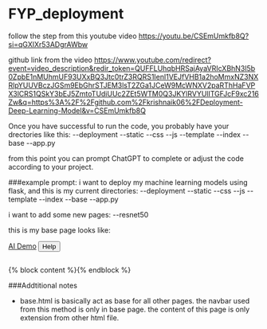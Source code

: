 # FYP_deployment

follow the step from this youtube video
https://youtu.be/CSEmUmkfb8Q?si=qGXlXr53ADgrAWbw

github link from the video
https://www.youtube.com/redirect?event=video_description&redir_token=QUFFLUhqbHRSajAyaVRIcXBhN3I5b0ZpbE1nMUhmUF93UXxBQ3Jtc0trZ3RQRS1Ienl1VEJfVHB1a2hoMmxNZ3NXRlpYUUVBczJGSm9EbGhrSTJEM3lsT2ZGa1JCeW9McWNXV2paRThHaFVPX3lCRS1QSkY3bEJ5ZmtoTUdiUUc2ZEt5WTM0Q3JKYlRVYUlITGFJcF9xc216Zw&q=https%3A%2F%2Fgithub.com%2Fkrishnaik06%2FDeployment-Deep-Learning-Model&v=CSEmUmkfb8Q

Once you have successful to run the code, you probably have your drectories like this:
--deployment
  --static
    --css
    --js
  --template
    --index
    --base
  --app.py

from this point you can prompt ChatGPT to complete or adjust the code according to your project.

###example prompt:
i want to deploy my machine learning models using flask, and this is my current directories:
--deployment
  --static
    --css
    --js
  --template
    --index
    --base
  --app.py

i want to add some new pages:
 --resnet50

this is my base page looks like:
<html lang="en">

<head>
    <meta charset="UTF-8">
    <meta name="viewport" content="width=device-width, initial-scale=1.0">
    <meta http-equiv="X-UA-Compatible" content="ie=edge">
    <title>AI Demo</title>
    <link href="https://cdn.bootcss.com/bootstrap/4.0.0/css/bootstrap.min.css" rel="stylesheet">
    <script src="https://cdn.bootcss.com/popper.js/1.12.9/umd/popper.min.js"></script>
    <script src="https://cdn.bootcss.com/jquery/3.3.1/jquery.min.js"></script>
    <script src="https://cdn.bootcss.com/bootstrap/4.0.0/js/bootstrap.min.js"></script>
    <link href="{{ url_for('static', filename='css/main.css') }}" rel="stylesheet">      
</head>

<body>
    <nav class="navbar navbar-dark bg-dark">
        <div class="container">
            <a class="navbar-brand" href="#">AI Demo</a>
            <button class="btn btn-outline-secondary my-2 my-sm-0" type="submit">Help</button>
        </div>
    </nav>
    <div class="container">
        <div id="content" style="margin-top:2em">{% block content %}{% endblock %}</div>
    </div>
</body>

<footer>
    <script src="{{ url_for('static', filename='js/main.js') }}" type="text/javascript"></script>    
</footer>

</html>



###Addtitional notes
- base.html is basically act as base for all other pages. the navbar used from this method is only in base page. the content of this page is only extension from other html file. 
